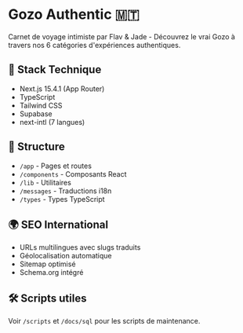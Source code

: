 # Gozo Authentic 🇲🇹

Carnet de voyage intimiste par Flav & Jade - Découvrez le vrai Gozo à travers nos 6 catégories d'expériences authentiques.

## 🚀 Stack Technique
- Next.js 15.4.1 (App Router)
- TypeScript
- Tailwind CSS
- Supabase
- next-intl (7 langues)

## 📁 Structure
- `/app` - Pages et routes
- `/components` - Composants React
- `/lib` - Utilitaires
- `/messages` - Traductions i18n
- `/types` - Types TypeScript

## 🌍 SEO International
- URLs multilingues avec slugs traduits
- Géolocalisation automatique
- Sitemap optimisé
- Schema.org intégré

## 🛠️ Scripts utiles
Voir `/scripts` et `/docs/sql` pour les scripts de maintenance.
